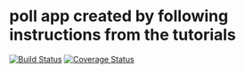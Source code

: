 # poll app created by following instructions from the tutorials

[![Build Status](https://app.travis-ci.com/nevermoreno1/swe1_app.svg?branch=main)](https://app.travis-ci.com/nevermoreno1/swe1_app)
[![Coverage Status](https://coveralls.io/repos/github/nevermoreno1/swe1_app/badge.svg?branch=master)](https://coveralls.io/github/nevermoreno1/swe1_app?branch=master)

